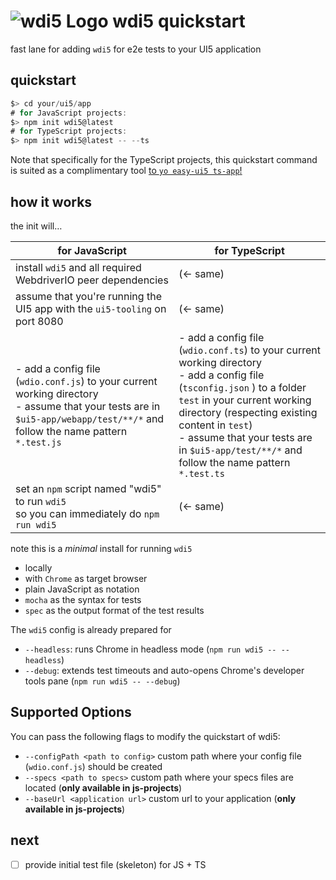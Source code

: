 # ![wdi5 Logo](https://github.com/js-soft/wdi5/raw/main/docs/img/wdi5-logo-small.png) wdi5 quickstart

fast lane for adding `wdi5` for e2e tests to your UI5 application

## quickstart

```js
$> cd your/ui5/app
# for JavaScript projects:
$> npm init wdi5@latest
# for TypeScript projects:
$> npm init wdi5@latest -- --ts

```

Note that specifically for the TypeScript projects, this quickstart command is suited as a complimentary tool [to `yo easy-ui5 ts-app`!](https://github.com/ui5-community/generator-ui5-ts-app)

## how it works

the init will…

| for JavaScript                                                                                                                                                                | for TypeScript                                                                                                                                                                                                                                                                                                  |
| ----------------------------------------------------------------------------------------------------------------------------------------------------------------------------- | --------------------------------------------------------------------------------------------------------------------------------------------------------------------------------------------------------------------------------------------------------------------------------------------------------------- |
| install `wdi5` and all required WebdriverIO peer dependencies                                                                                                                 | (&larr; same)                                                                                                                                                                                                                                                                                                   |
| assume that you're running the UI5 app with the `ui5-tooling` on port 8080                                                                                                    | (&larr; same)                                                                                                                                                                                                                                                                                                   |
| - add a config file (`wdio.conf.js`) to your current working directory<br>- assume that your tests are in `$ui5-app/webapp/test/**/*` and follow the name pattern `*.test.js` | - add a config file (`wdio.conf.ts`) to your current working directory <br> - add a config file (`tsconfig.json` ) to a folder `test` in your current working directory (respecting existing content in `test`)<br>- assume that your tests are in `$ui5-app/test/**/*` and follow the name pattern `*.test.ts` |
| set an `npm` script named "wdi5" to run `wdi5` <br/>so you can immediately do `npm run wdi5`                                                                                  | (&larr; same)                                                                                                                                                                                                                                                                                                   |

note this is a _minimal_ install for running `wdi5`

- locally
- with `Chrome` as target browser
- plain JavaScript as notation
- `mocha` as the syntax for tests
- `spec` as the output format of the test results

The `wdi5` config is already prepared for

- `--headless`: runs Chrome in headless mode (`npm run wdi5 -- --headless`)
- `--debug`: extends test timeouts and auto-opens Chrome's developer tools pane (`npm run wdi5 -- --debug`)

## Supported Options

You can pass the following flags to modify the quickstart of wdi5:

- `--configPath <path to config>` custom path where your config file (`wdio.conf.js`) should be created
- `--specs <path to specs>` custom path where your specs files are located (**only available in js-projects**)
- `--baseUrl <application url>` custom url to your application (**only available in js-projects**)

## next

- [ ] provide initial test file (skeleton) for JS + TS
